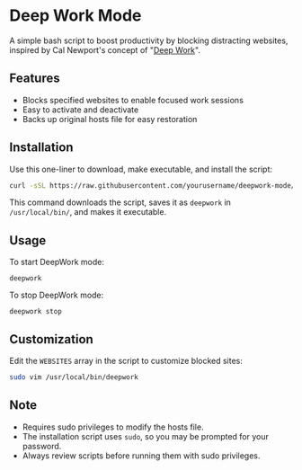 # Deep Work Mode

A simple bash script to boost productivity by blocking distracting websites, inspired by Cal Newport's concept of "[Deep Work](https://www.amazon.se/Deep-Work-Focused-Success-Distracted/dp/1455586692)".

## Features

- Blocks specified websites to enable focused work sessions
- Easy to activate and deactivate
- Backs up original hosts file for easy restoration

## Installation

Use this one-liner to download, make executable, and install the script:

```bash
curl -sSL https://raw.githubusercontent.com/yourusername/deepwork-mode/main/deepwork.sh | sudo tee /usr/local/bin/deepwork > /dev/null && sudo chmod +x /usr/local/bin/deepwork
```

This command downloads the script, saves it as `deepwork` in `/usr/local/bin/`, and makes it executable.

## Usage

To start DeepWork mode:
```
deepwork
```

To stop DeepWork mode:
```
deepwork stop
```

## Customization

Edit the `WEBSITES` array in the script to customize blocked sites:
```bash
sudo vim /usr/local/bin/deepwork
```

## Note

- Requires sudo privileges to modify the hosts file.
- The installation script uses `sudo`, so you may be prompted for your password.
- Always review scripts before running them with sudo privileges.
